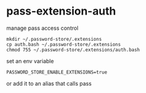 # pass-extension-auth

manage pass access control

    mkdir ~/.password-store/.extensions
    cp auth.bash ~/.password-store/.extensions
    chmod 755 ~/.password-store/.extensions/auth.bash

set an env variable

    PASSWORD_STORE_ENABLE_EXTENSIONS=true

or add it to an alias that calls pass
